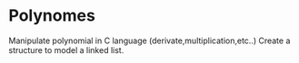 # Polynomes
Manipulate polynomial in C language (derivate,multiplication,etc..) 
Create a structure to model a linked list.
